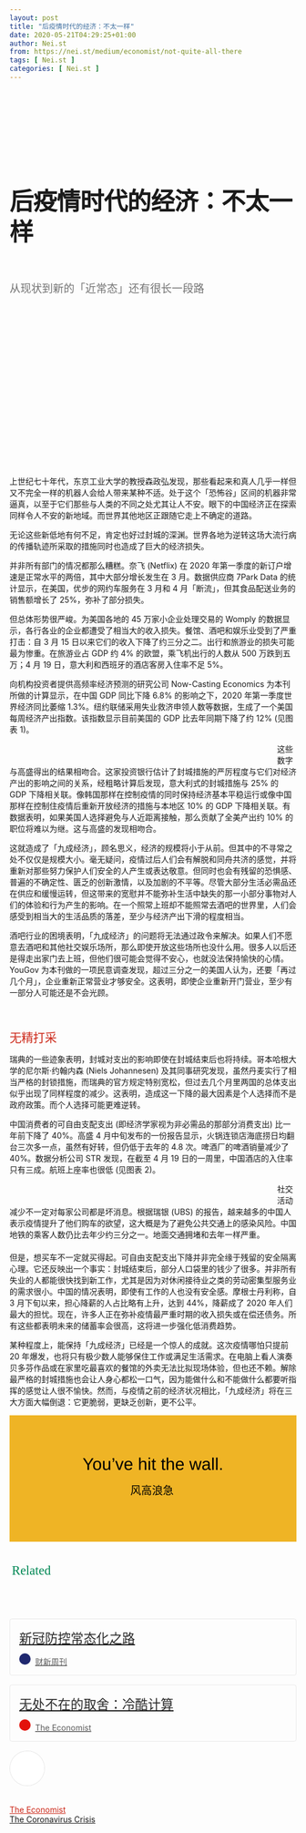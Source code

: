 ```yaml
---
layout: post
title: "后疫情时代的经济：不太一样"
date: 2020-05-21T04:29:25+01:00
author: Nei.st
from: https://nei.st/medium/economist/not-quite-all-there
tags: [ Nei.st ]
categories: [ Nei.st ]
---
```


<article class="post-19993 post type-post status-publish format-standard hentry category-economist tag-the-coronavirus-crisis" id="post-19993"> <header class="page-header medium Archives"><div class="page-header__image"></div><div class="page-header__content"><h1 class="page-title text-align-center">后疫情时代的经济：不太一样</h1></div> </header><div class="entry-content aesop-entry-content" id="post-19993-content"><link as="font" crossorigin="anonymous" href="//cdn.jsdelivr.net/gh/0nd1jyU39XQ/_/glyph/font-face/0uIzqoZjSuJfvSBnvgXTcApMtcVhMcpr.woff" rel="preload" type="font/woff"/><link as="font" crossorigin="anonymous" href="//cdn.jsdelivr.net/gh/0nd1jyU39XQ/_/glyph/font-face/1sTnSLZWDKucPX6SAk.woff" rel="preload" type="font/woff"/><style>@font-face { font-family: "etQuXe8pln0zqff6VgxLRg"; font-display: fallback; src: url("//cdn.jsdelivr.net/gh/0nd1jyU39XQ/_/glyph/font-face/0uIzqoZjSuJfvSBnvgXTcApMtcVhMcpr.woff") format("woff"); font-style: normal; font-weight: normal; } @font-face { font-family: "PingFang-SC-W3"; font-display: fallback; src: url("//cdn.jsdelivr.net/gh/0nd1jyU39XQ/_/glyph/font-face/1sTnSLZWDKucPX6SAk.woff") format("woff"); font-style: normal; font-weight: normal; }</style><p class="blog-post__description">从现状到新的「近常态」还有很长一段路</p><span id="more-19993"></span><style>.page-header{padding:110px 0 0}.page-header__content{max-width:800px}.page-title:not(#algolia-search-box){--x-height-multiplier:0.342;--baseline-multiplier:0.22;letter-spacing:-.02em;letter-spacing:0;font-size:42px;line-height:1.3;letter-spacing:-.015em;text-align:left}.entry-content>p:first-of-type{color:rgba(0,0,0,.54);font-size:19px}@media (max-width:767px){.entry-content>p:first-of-type{font-size:17px}.page-title:not(#algolia-search-box){font-size:32px;line-height:1.3;letter-spacing:-.015em}}a.economist__link-logo:not(.button),a.economist__link-logo:not(.button):hover{padding-bottom:0;border-bottom:none}.navigation__primary-inner{margin-left:auto;margin-right:auto;max-width:800px;width:90%}.entry-content>h2{--x-height-multiplier:0.342;--baseline-multiplier:0.22;font-style:normal;letter-spacing:-.015em;font-family:schnyder-scond-normal-600,etQuXe8pln0zqff6VgxLRg,SF Pro Display,PingFangSC-Thin,graphik-normal-300,PingFang-SC-W3,Segoe UI,Roboto,Microsoft YaHei UI,Source Han Sans SC,Helvetica Neue,Helvetica,Arial,sans-serif;font-weight:400}@media (max-width:767px){.entry-content>h2{font-size:28px;letter-spacing:-.015em}}.entry-content>h2{margin-top:53px}.entry-content>h2.graf-after--p{margin-top:56px}@media (max-width:767px){.entry-content>h2{margin-top:45px}.entry-content>h2.graf-after--p{margin-top:28px}}span.markup--p{background-color:#ffd5c3}@-webkit-keyframes k1{0%{transform:scale(1);opacity:1}70%{transform:scale(1.4);opacity:0}to{opacity:0}}@-moz-keyframes k1{0%{transform:scale(1);opacity:1}70%{transform:scale(1.4);opacity:0}to{opacity:0}}@keyframes k1{0%{transform:scale(1);opacity:1}70%{transform:scale(1.4);opacity:0}to{opacity:0}}.c{background-color:#fff}.n{display:block}.p{top:0}.q{left:0}.ac{width:100%}.ag{display:flex}.ah{align-items:center}.bn{font-size:inherit}.bo{border:inherit}.bp{font-family:inherit}.bq{letter-spacing:inherit}.br{font-weight:inherit}.bs{padding:0}.bt{margin:0}.bu:hover{cursor:pointer}.bx:focus{outline:0}.by:disabled{cursor:default}.dt{color:inherit}.du{fill:inherit}.dv:hover{color:rgba(0,0,0,.9)}.dw:hover{fill:rgba(0,0,0,.9)}.dx:disabled{color:rgba(0,0,0,.54)}.dy:disabled{fill:rgba(0,0,0,.54)}.el{position:relative}.em{outline:0}.en{border:0}.eo{user-select:none}.ep{cursor:pointer}.eq>svg{pointer-events:none}.eu{justify-content:center}.fe{margin-right:16px}.ff{border:1px solid rgba(0,0,0,.1)}.fg{border-radius:50%}.fh{height:60px}.fi{transition:border-color .15s ease}.fj{width:60px}.fj:focus {outline: none;}.fl:before{border-radius:50%}.fm:before{content:""}.fn:before{display:block}.fo:before{z-index:0}.fp:before{left:0}.fq:before{height:100%}.fr:before{position:absolute}.fs:before{top:0}.ft:before{width:100%}.fu:hover:before{animation:k1 2s cubic-bezier(.1,.12,.25,1) infinite}.fv:active{border-style:solid}.fw{background:#fff}.fx{z-index:2}.fy{height:100%}.fz{position:absolute}.bm{fill:#f02114}.ce:hover{border-color:#f02114}.fk:before{background:radial-gradient(circle,#f02114 60%,transparent 70%)}.categories.icon-link svg{fill:#f02114}button#llc_comments_button{border:1px solid #f02114}.form-submit input#submit:hover{background-color:#f02114!important;border-color:#f02114!important}div#llc-comments-loader svg#loading{fill:#f02114}h3#reply-title{border-top:1px solid #f02114;padding-top:30px;margin-top:0}.st0{fill:#f02114}.form-submit input#submit{border-color:#f02114;color:#cc2718}.categories.icon-link a,ul.post-categories a{color:#cc2718}.hentry{padding-bottom:0}.entry-content>h2{color:#cc2718} .entry-content a:not(.button),.entry-content a:not(.button):hover{border-bottom-color:#f02114}</style><div class="navigation__primary-inner"> <a class="economist__link-logo" href="//nei.st/medium/economist"></a></div><div class="container img component-image"><div class="aspectRatioPlaceholder" style="padding-bottom:56.25%;height: 0;"><div class="progressiveMedia" data-height="720" data-width="1280"> <img alt="" class="progressiveMedia-image" data-src="https://cdn.jsdelivr.net/gh/0nd1jyU39XQ/_/img/1/20200502_FBD001_0.jpg" src="https://cdn.jsdelivr.net/gh/0nd1jyU39XQ/_/img/1/20200502_FBD001_0.jpg"/></div></div></div><p>上世纪七十年代，东京工业大学的教授森政弘发现，那些看起来和真人几乎一样但又不完全一样的机器人会给人带来某种不适。处于这个「恐怖谷」区间的机器非常逼真，以至于它们那些与人类的不同之处尤其让人不安。眼下的中国经济正在探索同样令人不安的新地域。而世界其他地区正跟随它走上不确定的道路。</p><p>无论这些新低地有何不足，肯定也好过封城的深渊。世界各地为逆转这场大流行病的传播轨迹所采取的措施同时也造成了巨大的经济损失。</p><p>并非所有部门的情况都那么糟糕。奈飞 (Netflix) 在 2020 年第一季度的新订户增速是正常水平的两倍，其中大部分增长发生在 3 月。数据供应商 7Park Data 的统计显示，在美国，优步的网约车服务在 3 月和 4 月「断流」，但其食品配送业务的销售额增长了 25%，弥补了部分损失。</p><p>但总体形势很严峻。为美国各地的 45 万家小企业处理交易的 Womply 的数据显示，各行各业的企业都遭受了相当大的收入损失。餐馆、酒吧和娱乐业受到了严重打击：自 3 月 15 日以来它们的收入下降了约三分之二。出行和旅游业的损失可能最为惨重。在旅游业占 GDP 约 4% 的欧盟，乘飞机出行的人数从 500 万跌到五万；4 月 19 日，意大利和西班牙的酒店客房入住率不足 5%。</p><p>向机构投资者提供高频率经济预测的研究公司 Now-Casting Economics 为本刊所做的计算显示，在中国 GDP 同比下降 6.8% 的影响之下，2020 年第一季度世界经济同比萎缩 1.3%。纽约联储采用失业救济申领人数等数据，生成了一个美国每周经济产出指数。该指数显示目前美国的 GDP 比去年同期下降了约 12% (见图表 1)。</p><div class="code-block code-block-1" style="margin: 8px 0; clear: both;"><div class="container ads_KbHEVhh8Rw"><div class="card card--blog post-sidebar"><div class="card-body"><div class="logo_ngcontent-kty-0"> </div><div class="iframe-blocker U6XAMK63Vh00WqvF2BacIQ"><div class="background-h60B"> </div><div class="WumZiPCS4MeMw4pxQ"> <ins class="adsbygoogle GQRYJ4ilqIfEmC2iS9UfdQ" data-ad-client="ca-pub-2392282512996260" data-ad-format="fluid" data-ad-layout="in-article" data-ad-slot="8142634852" data-full-width-responsive="false" style="display:block; text-align:center;"></ins> </div></div></div><div class="card-footer"><div class="card-footer-wrapper" layout="row bottom-left"></div></div></div></div></div><style>@media (min-width: 608px) { figure.image-rightalign { width: 400px; float: left; margin-right: 30px; margin-top: 9px; } } @media (max-width: 608px) { figure.image-rightalign { width: 100%; } }</style><div class="container img"><figure class="image-rightalign"><div class="aspectRatioPlaceholder"><div class="progressiveMedia" data-height="1342" data-width="608"> <img alt="" class="progressiveMedia-image lazyload" data-src="https://cdn.jsdelivr.net/gh/0nd1jyU39XQ/_/img/1/20200502_FBC954.png" id="zoom-default" src="https://cdn.jsdelivr.net/gh/0nd1jyU39XQ/_/img/1/20200502_FBC954.png"/></div></div></figure></div><p>这些数字与高盛得出的结果相吻合。这家投资银行估计了封城措施的严厉程度与它们对经济产出的影响之间的关系，经粗略计算后发现，意大利式的封城措施与 25% 的 GDP 下降相关联。像韩国那样在控制疫情的同时保持经济基本平稳运行或像中国那样在控制住疫情后重新开放经济的措施与本地区 10% 的 GDP 下降相关联。有数据表明，如果美国人选择避免与人近距离接触，那么贡献了全美产出约 10% 的职位将难以为继。这与高盛的发现相吻合。</p><p>这就造成了「九成经济」，顾名思义，经济的规模将小于从前。但其中的不寻常之处不仅仅是规模大小。毫无疑问，疫情过后人们会有解脱和同舟共济的感觉，并将重新对那些努力保护人们安全的人产生或表达敬意。但同时也会有残留的恐惧感、普遍的不确定性、匮乏的创新激情，以及加剧的不平等。尽管大部分生活必需品还在供应和缓慢运转，但这带来的宽慰并不能弥补生活中缺失的那一小部分事物对人们的体验和行为产生的影响。在一个照常上班却不能照常去酒吧的世界里，人们会感受到相当大的生活品质的落差，至少与经济产出下滑的程度相当。</p><p>酒吧行业的困境表明，「九成经济」的问题将无法通过政令来解决。如果人们不愿意去酒吧和其他社交娱乐场所，那么即使开放这些场所也没什么用。很多人以后还是得走出家门去上班，但他们很可能会觉得不安心，也就没法保持愉快的心情。YouGov 为本刊做的一项民意调查发现，超过三分之一的美国人认为，还要「再过几个月」，企业重新正常营业才够安全。这表明，即使企业重新开门营业，至少有一部分人可能还是不会光顾。</p><h2>无精打采</h2><p>瑞典的一些迹象表明，封城对支出的影响即使在封城结束后也将持续。哥本哈根大学的尼尔斯·约翰内森 (Niels Johannesen) 及其同事研究发现，虽然丹麦实行了相当严格的封锁措施，而瑞典的官方规定特别宽松，但过去几个月里两国的总体支出似乎出现了同样程度的减少。这表明，造成这一下降的最大因素是个人选择而不是政府政策。而个人选择可能更难逆转。</p><p>中国消费者的可自由支配支出 (即经济学家视为非必需品的那部分消费支出) 比一年前下降了 40%。高盛 4 月中旬发布的一份报告显示，火锅连锁店海底捞日均翻台三次多一点，虽然有好转，但仍低于去年的 4.8 次。啤酒厂的啤酒销量减少了 40%。数据分析公司 STR 发现，在截至 4 月 19 日的一周里，中国酒店的入住率只有三成。航班上座率也很低 (见图表 2)。</p><div class="container img"><figure class="image-rightalign"><div class="aspectRatioPlaceholder"><div class="progressiveMedia" data-height="701" data-width="608"> <img alt="" class="progressiveMedia-image lazyload" data-src="https://cdn.jsdelivr.net/gh/0nd1jyU39XQ/_/img/1/20200502_FBC955.png" id="zoom-default" src="https://cdn.jsdelivr.net/gh/0nd1jyU39XQ/_/img/1/20200502_FBC955.png"/></div></div></figure></div><p>社交活动减少不一定对每家公司都是坏消息。根据瑞银 (UBS) 的报告，越来越多的中国人表示疫情提升了他们购车的欲望，这大概是为了避免公共交通上的感染风险。中国地铁的乘客人数仍比去年少约三分之一。地面交通拥堵和去年一样严重。</p><div class="code-block code-block-1" style="margin: 8px 0; clear: both;"><div class="container ads_KbHEVhh8Rw"><div class="card card--blog post-sidebar"><div class="card-body"><div class="logo_ngcontent-kty-0"> </div><div class="iframe-blocker U6XAMK63Vh00WqvF2BacIQ"><div class="background-h60B"> </div><div class="WumZiPCS4MeMw4pxQ"> <ins class="adsbygoogle GQRYJ4ilqIfEmC2iS9UfdQ" data-ad-client="ca-pub-2392282512996260" data-ad-format="fluid" data-ad-layout="in-article" data-ad-slot="8142634852" data-full-width-responsive="false" style="display:block; text-align:center;"></ins> </div></div></div><div class="card-footer"><div class="card-footer-wrapper" layout="row bottom-left"></div></div></div></div></div><p>但是，想买车不一定就买得起。可自由支配支出下降并非完全缘于残留的安全隔离心理。它还反映出一个事实：封城结束后，部分人口袋里的钱少了很多。并非所有失业的人都能很快找到新工作，尤其是因为对休闲接待业之类的劳动密集型服务业的需求很小。中国的情况表明，即使有工作的人也没有安全感。摩根士丹利称，自 3 月下旬以来，担心降薪的人占比略有上升，达到 44%，降薪成了 2020 年人们最大的担忧。现在，许多人正在弥补疫情最严重时期的收入损失或在偿还债务。所有这些都表明未来的储蓄率会很高，这将进一步强化低消费趋势。</p><p>某种程度上，能保持「九成经济」已经是一个惊人的成就。这次疫情哪怕只提前 20 年爆发，也将只有极少数人能够保住工作或满足生活需求。在电脑上看人演奏贝多芬作品或在家里吃最喜欢的餐馆的外卖无法比拟现场体验，但也还不赖。解除最严格的封城措施也会让人身心都松一口气，因为能做什么和不能做什么都要听指挥的感觉让人很不愉快。然而，与疫情之前的经济状况相比，「九成经济」将在三大方面大幅倒退：它更脆弱，更缺乏创新，更不公平。</p><style>@font-face { font-family:"Irvin Text";src:url("https://cdn.jsdelivr.net/gh/0nd1jyU39XQ/_/glyph/fonts/newyorker/Irvin-Text.woff2") format("woff2"),url("https://cdn.jsdelivr.net/gh/0nd1jyU39XQ/_/glyph/fonts/newyorker/Irvin-Text.woff") format("woff"),url("https://cdn.jsdelivr.net/gh/0nd1jyU39XQ/_/glyph/fonts/newyorker/Irvin-Text.ttf") format("truetype") } @font-face { font-family:"Irvin Heading";src:url("https://cdn.jsdelivr.net/gh/0nd1jyU39XQ/_/glyph/fonts/newyorker/Irvin-Heading.woff2") format("woff2"),url("https://cdn.jsdelivr.net/gh/0nd1jyU39XQ/_/glyph/fonts/newyorker/Irvin-Heading.woff") format("woff"),url("https://cdn.jsdelivr.net/gh/0nd1jyU39XQ/_/glyph/fonts/newyorker/Irvin-Heading.ttf") format("truetype"),url("https://cdn.jsdelivr.net/gh/0nd1jyU39XQ/_/glyph/fonts/newyorker/Irvin-Heading.otf") format("opentype") } h1.BarrierFailsafe__header___1VGQh { margin: 20px auto 10px; font-weight: 400; font-size: 30px; color: #000; font-family: "Irvin Heading",neist-display-font, sans-serif; line-height: normal; text-align: center; -webkit-font-smoothing: antialiased; -moz-osx-font-smoothing: grayscale; text-rendering: geometricPrecision; } @media (max-width:767px){ h1.BarrierFailsafe__header___1VGQh { font-size: 25px; } } .BarrierFailsafe__fullBarrier___2bFWd { background-color: #efb425; padding: 50px; } .BarrierFailsafe__body___2hQxl { text-size-adjust: 100%; font-weight: 300; font-family: "SF Pro Display",PingFangSC-Thin,"graphik-normal-300","PingFang-SC-W3","Segoe UI",Roboto,"Microsoft YaHei UI","Source Han Sans SC","Helvetica Neue","Helvetica","Arial",sans-serif; box-sizing: inherit; word-break: normal; line-height: 38px; margin: 0 0 20px; font-size: 19px; color: #000; text-align: center; } .svgIcon{display:inline-block} .svgIcon--19px { line-height: 19px; height: 19px; vertical-align: middle; margin-bottom: 3px; margin-left: -2px; fill: rgba(0,0,0,.35); } .button.is-touchIconFadeInPulse.is-touched:not(:active) .svgIcon,.link.is-touchIconFadeInPulse.is-touched:not(:active) .svgIcon{-webkit-animation:fade-in-pulse-06 .1s;animation:fade-in-pulse-06 .1s}.button.is-active.is-touchIconFadeInPulse.is-touched:not(:active) .svgIcon,.link.is-active.is-touchIconFadeInPulse.is-touched:not(:active) .svgIcon{-webkit-animation:fade-in-pulse-08 .3s;animation:fade-in-pulse-08 .3s} a.wdAUwEkxSXQjBoQ { border-bottom: none !important; } form.e-secret { text-align: center; } input.euc-y-i, input.euc-y-s { -webkit-writing-mode: horizontal-tb !important; text-indent: 0px; text-shadow: none; text-align: center; align-items: flex-start; text-decoration: none; padding: 12px; display: inline-block; letter-spacing: 0px; font-size: 16px; line-height: 20px; box-sizing: border-box; margin: 0; } input.euc-y-i { border: 1px solid #000; background: #fff; border-radius: 4px 0 0 4px; max-width: 70%; } input.euc-y-s { border-style: solid; border-width: 1px; background: #000; border-color: #000 !important; color: rgba(255,255,255,.97); border-radius: 0 4px 4px 0; max-width: 30%; } input.euc-y-s:hover { background-color: #000 !important; border-color: #000 !important; } .container.img.gfw.edge { width: 100%; } svg#dinoo { width: 62px; } .nykpaywall .progressiveMedia { background: transparent; } .nykpaywall { max-width: 420px !important; }</style><div class="aesop-content-comp-wrap aesop-content-comp-columns-1" id="aesop-content-component"><div class="container img gfw edge"><div class="BarrierFailsafe__fullBarrier___2bFWd"><div class="aspectRatioPlaceholder nykpaywall"><div class="progressiveMedia" data-height="880" data-width="1040"> <img alt="" class="progressiveMedia-image lazyload" data-src="https://cdn.jsdelivr.net/gh/0nd1jyU39XQ/_/img/1/full-desktop@2x.png" src="https://cdn.jsdelivr.net/gh/0nd1jyU39XQ/_/img/1/full-desktop@2x.png"/></div></div><h1 class="BarrierFailsafe__header___1VGQh">You’ve hit the wall.</h1><div class="BarrierFailsafe__body___2hQxl">风高浪急 <a class="wdAUwEkxSXQjBoQ" href="https://nei.st/medium/j2c6srlbezlceyrdintsxq" rel="noopener noreferrer nofollow" target="_blank"><span class="svgIcon svgIcon--questionMark svgIcon--19px"></span></a></div></div></div></div><style>.collection.jsx-1092709871{margin:2.5rem 0 1rem}.collection.jsx-1092709871 header.jsx-1092709871{display:flex;-webkit-box-align:center;align-items:center;-webkit-box-pack:justify;justify-content:space-between;padding-bottom:1rem}.text-icon.jsx-65431776{user-select:none;font-size:0;vertical-align:middle}.weight-medium.jsx-65431776{font-weight:500}.small.jsx-1944497846{width:1.4rem;height:1.4rem}.text-icon.jsx-65431776 *{display:inline-block;vertical-align:baseline}.text.jsx-65431776{line-height:1}.size-md.jsx-65431776 .text.jsx-65431776{font-size:1.4rem}.spacing-xxtight.text-right.jsx-65431776 .text.jsx-65431776{padding-left:.25rem}ul{list-style:none}h2,li,ul{margin:0;padding:0;border:0}.collection-list.jsx-1092709871 li.jsx-1092709871>.container{padding-bottom:1rem}.container.jsx-2013367371{padding-bottom:1.5rem}.content.jsx-2013367371{display:flex;-webkit-box-pack:justify;justify-content:space-between;position:relative}.content.no-cover.jsx-2013367371{display:block}.content.type-collection.jsx-2013367371{border-radius:4px;border:1px solid rgba(0,0,0,.08);overflow:hidden;padding:1rem 11rem 1rem 1rem}.content.type-collection.no-cover.jsx-2013367371{padding-right:1rem}.content.jsx-2013367371 .left.jsx-2013367371{padding-right:1.5rem}.collection.jsx-1092709871 a:not(.button){border-bottom:none!important}.sidebar.jsx-2996311878{font-weight:500;font-family:"schnyder-scond-normal-600","etQuXe8pln0zqff6VgxLRg","SF Pro Display",PingFangSC-Thin,"graphik-normal-300","PingFang-SC-W3","Segoe UI",Roboto,"Microsoft YaHei UI","Source Han Sans SC","Helvetica Neue","Helvetica","Arial",sans-serif;font-size:calc(1.35rem + 1px);line-height:1.6;color:rgba(0,0,0,.84)}footer.jsx-2917334530{font-size:.75rem;color:#b3b3b3}footer.jsx-2917334530,footer.jsx-2917334530 .left.jsx-2917334530{display:flex;-webkit-box-align:center;align-items:center;flex-wrap:wrap}.content.jsx-2013367371 .left.jsx-2013367371 .actions>*{margin-top:.5rem}footer.jsx-2917334530 .space-right.jsx-2917334530{margin-right:1rem}.container.jsx-1911640393{-webkit-box-align:center;align-items:center;-webkit-box-pack:start;justify-content:flex-start}.text-small.jsx-1911640393{font-size:.875rem}.avatar.jsx-2557283682{display:inline-block;border-radius:50%;background-color:#f6f6f6}.xxsmall.jsx-2557283682{width:1.25rem;height:1.25rem}.container.jsx-1911640393 .avatar{flex-shrink:0}.name.jsx-1911640393{color:rgba(0,0,0,.64);line-height:1}.spacing-xtight.jsx-1911640393 .name.jsx-1911640393{padding-left:.5rem}.collection-list.jsx-1092709871 li.jsx-1092709871:last-child>.container{padding-bottom:0}span.jsx-65431776.text-icon.text-right.size-md.spacing-xxtight.weight-medium svg{fill:#009f5f}span.jsx-1092709871{color:#008754;font-family:'medium-content-sans-serif-font'}</style><section class="jsx-1092709871 collection"> <header class="jsx-1092709871 container"> <span class="jsx-65431776 text-icon text-right size-md spacing-xxtight weight-medium"> <span class="jsx-65431776 text"><span class="jsx-1092709871">Related</span></span></span> </header><ul class="jsx-1092709871 collection-list"><li class="jsx-1092709871"> <section class="jsx-2013367371 container"><div class="jsx-2013367371 content no-cover type-collection"><div class="jsx-2013367371 left"> <a class="jsx-2013367371" href="https://nei.st/medium/caixin/cw905a"><h2 class="jsx-2996311878 sidebar">新冠防控常态化之路</h2></a> <footer class="jsx-2917334530 actions"><div class="jsx-2917334530 left"> <span class="jsx-2917334530 space-right"> <section class="jsx-1911640393"> <a class="jsx-1911640393 container text-normal spacing-xtight text-small" href="https://nei.st/medium/caixin"><div aria-hidden="true" class="jsx-2557283682 avatar xxsmall" style="background-color: #1f286f"></div><span class="jsx-1911640393 name">财新周刊</span></a> </section></span></div> </footer></div></div> </section></li><li class="jsx-1092709871"> <section class="jsx-2013367371 container"><div class="jsx-2013367371 content no-cover type-collection"><div class="jsx-2013367371 left"> <a class="jsx-2013367371" href="https://nei.st/medium/economist/a-grim-calculus"><h2 class="jsx-2996311878 sidebar">无处不在的取舍：冷酷计算</h2></a> <footer class="jsx-2917334530 actions"><div class="jsx-2917334530 left"> <span class="jsx-2917334530 space-right"> <section class="jsx-1911640393"> <a class="jsx-1911640393 container text-normal spacing-xtight text-small" href="https://nei.st/medium/economist"><div aria-hidden="true" class="jsx-2557283682 avatar xxsmall" style="background-color: rgb(227, 18, 11)"></div><span class="jsx-1911640393 name">The Economist</span></a> </section></span></div> </footer></div></div> </section></li></ul> </section><div class="container ag ah"><div class="fe n el"><a class="dt du bn bo bp bq br bs bt bu dv dw bx by dx dy" href="https://nei.st/medium/economist?source=https://www.economist.com/briefing/2020/04/30/the-90-economy-that-lockdowns-will-leave-behind" rel="noopener noreferrer nofollow"><div class="c ff fg ag ah fh el fi fj ce fk fl fm fn fo fp fq fr fs ft fu"><div class="bs em en eo ep eq fv ah fw fg ag bm eu fx q fy fz p ac"></div></div></a></div></div><div class="code-block code-block-2" style="margin: 8px 0; clear: both;"> <br/><div class="container ads_KbHEVhh8Rw"><div class="card card--blog post-sidebar"><div class="card-body"><div class="logo_ngcontent-kty-0"> </div><div class="iframe-blocker U6XAMK63Vh00WqvF2BacIQ"><div class="background-h60B"> </div><div class="WumZiPCS4MeMw4pxQ"> <ins class="adsbygoogle" data-ad-client="ca-pub-2392282512996260" data-ad-format="autorelaxed" data-ad-slot="4950247302" style="display:block"></ins> </div></div></div><div class="card-footer"><div class="card-footer-wrapper" layout="row bottom-left"></div></div></div></div></div></div> <footer class="entry-footer"><div class="categories icon-link"><a href="https://nei.st/category/medium/economist" rel="category tag">The Economist</a></div><div class="tags icon-link"><a href="https://nei.st/tag/the-coronavirus-crisis" rel="tag">The Coronavirus Crisis</a></div> </footer> </article>
